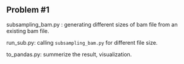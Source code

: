 ## Problem #1

subsampling_bam.py : generating different sizes of bam file from an existing bam file.

run_sub.py: calling `subsampling_bam.py` for different file size.

to_pandas.py: summerize the result, visualization.



